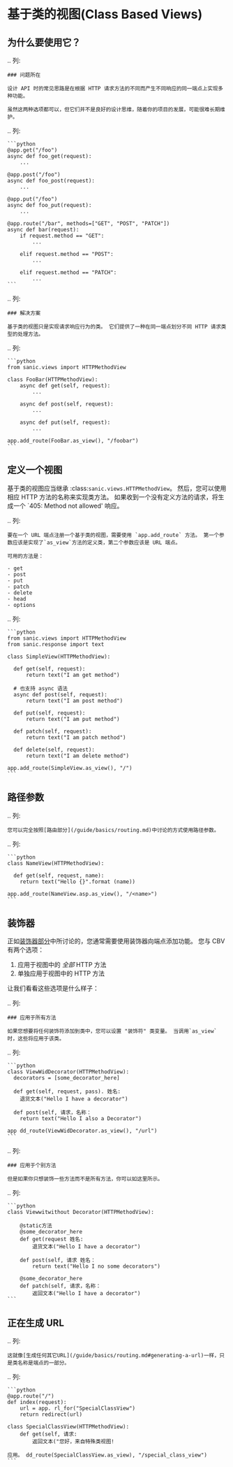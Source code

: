 # 基于类的视图(Class Based Views)

## 为什么要使用它？

.. 列:

```
### 问题所在

设计 API 时的常见思路是在根据 HTTP 请求方法的不同而产生不同响应的同一端点上实现多种功能。

虽然这两种选项都可以，但它们并不是良好的设计思维，随着你的项目的发展，可能很难长期维护。
```

.. 列:

````
```python
@app.get("/foo")
async def foo_get(request):
    ...

@app.post("/foo")
async def foo_post(request):
    ...

@app.put("/foo")
async def foo_put(request):
    ...

@app.route("/bar", methods=["GET", "POST", "PATCH"])
async def bar(request):
    if request.method == "GET":
        ...

    elif request.method == "POST":
        ...
        
    elif request.method == "PATCH":
        ...
```
````

.. 列:

```
### 解决方案

基于类的视图只是实现请求响应行为的类。 它们提供了一种在同一端点划分不同 HTTP 请求类型的处理方法。
```

.. 列:

````
```python
from sanic.views import HTTPMethodView

class FooBar(HTTPMethodView):
    async def get(self, request):
        ...
    
    async def post(self, request):
        ...
    
    async def put(self, request):
        ...

app.add_route(FooBar.as_view(), "/foobar")
```
````

## 定义一个视图

基于类的视图应当继承 :class:`sanic.views.HTTPMethodView`。 然后，您可以使用相应 HTTP 方法的名称来实现类方法。 如果收到一个没有定义方法的请求，将生成一个 \`405: Method not allowed' 响应。

.. 列:

```
要在一个 URL 端点注册一个基于类的视图，需要使用 `app.add_route` 方法。 第一个参数应该是实现了`as_view`方法的定义类，第二个参数应该是 URL 端点。

可用的方法是：

- get
- post
- put
- patch
- delete
- head
- options
```

.. 列:

````
```python
from sanic.views import HTTPMethodView
from sanic.response import text

class SimpleView(HTTPMethodView):

  def get(self, request):
      return text("I am get method")

  # 也支持 async 语法
  async def post(self, request):
      return text("I am post method")

  def put(self, request):
      return text("I am put method")

  def patch(self, request):
      return text("I am patch method")

  def delete(self, request):
      return text("I am delete method")

app.add_route(SimpleView.as_view(), "/")
```
````

## 路径参数

.. 列:

```
您可以完全按照[路由部分](/guide/basics/routing.md)中讨论的方式使用路径参数。
```

.. 列:

````
```python
class NameView(HTTPMethodView):

  def get(self, request, name):
    return text("Hello {}".format (name))

app.add_route(NameView.asp.as_view(), "/<name>")
```
````

## 装饰器

正如[装饰器部分](/guide/best-practices/decorators.md)中所讨论的，您通常需要使用装饰器向端点添加功能。 您与 CBV 有两个选项：

1. 应用于视图中的 _全部_ HTTP 方法
2. 单独应用于视图中的 HTTP 方法

让我们看看这些选项是什么样子：

.. 列:

```
### 应用于所有方法

如果您想要将任何装饰符添加到类中，您可以设置 "装饰符" 类变量。 当调用`as_view`时，这些将应用于该类。
```

.. 列:

````
```python
class ViewWidDecorator(HTTPMethodView):
  decorators = [some_decorator_here]

  def get(self, request, pass). 姓名:
    退货文本("Hello I have a decorator")

  def post(self, 请求，名称：
    return text("Hello I also a Decorator")

app dd_route(ViewWidDecorator.as_view(), "/url")
```
````

.. 列:

```
### 应用于个别方法

但是如果你只想装饰一些方法而不是所有方法，你可以如这里所示。
```

.. 列:

````
```python
class Viewwitwithout Decorator(HTTPMethodView):

    @static方法
    @some_decorator_here
    def get(request 姓名:
        退货文本("Hello I have a decorator")

    def post(self, 请求 姓名：
        return text("Hello I no some decorators")

    @some_decorator_here
    def patch(self, 请求，名称：
        返回文本("Hello I have a decorator")
```
````

## 正在生成 URL

.. 列:

```
这就像[生成任何其它URL](/guide/basics/routing.md#generating-a-url)一样，只是类名称是端点的一部分。
```

.. 列:

````
```python
@app.route("/")
def index(request):
    url = app. rl_for("SpecialClassView")
    return redirect(url)

class SpecialClassView(HTTPMethodView):
    def get(self, 请求:
        返回文本("您好，来自特殊类视图!

应用。 dd_route(SpecialClassView.as_view), "/special_class_view")
```
````

